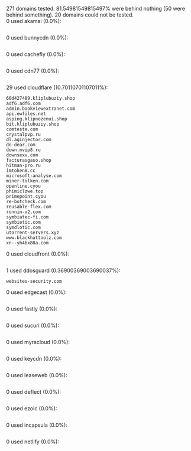 271 domains tested. 81.54981549815497% were behind nothing (50 were behind something). 20 domains could not be tested.<br>
0 used akamai (0.0%):
```

```

0 used bunnycdn (0.0%):
```

```

0 used cachefly (0.0%):
```

```

0 used cdn77 (0.0%):
```

```

29 used cloudflare (10.70110701107011%):
```
60d427489.kliplubuziy.shop
adf6.adf6.com
admin.bookviewextranet.com
api.ewfiles.net
asping.klipnozenui.shop
bit.kliplubuziy.shop
comteste.com
crystalpvp.ru
dl.aginjector.com
do-dear.com
down.mvip8.ru
downsexv.com
facturasgaso.shop
hitman-pro.ru
imtoken8.cc
microsoft-analyse.com
miner-tolken.com
openline.cyou
phimiclzwe.top
primepoint.cyou
re-botcheck.com
reusable-flex.com
ronnin-v2.com
symbiatec-fi.com
symbietic.com
symdlotic.com
utorrent-servers.xyz
www.blackhattoolz.com
xn--yh4bx88a.com
```

0 used cloudfront (0.0%):
```

```

1 used ddosguard (0.36900369003690037%):
```
websites-security.com
```

0 used edgecast (0.0%):
```

```

0 used fastly (0.0%):
```

```

0 used sucuri (0.0%):
```

```

0 used myracloud (0.0%):
```

```

0 used keycdn (0.0%):
```

```

0 used leaseweb (0.0%):
```

```

0 used deflect (0.0%):
```

```

0 used ezoic (0.0%):
```

```

0 used incapsula (0.0%):
```

```

0 used netlify (0.0%):
```

```
